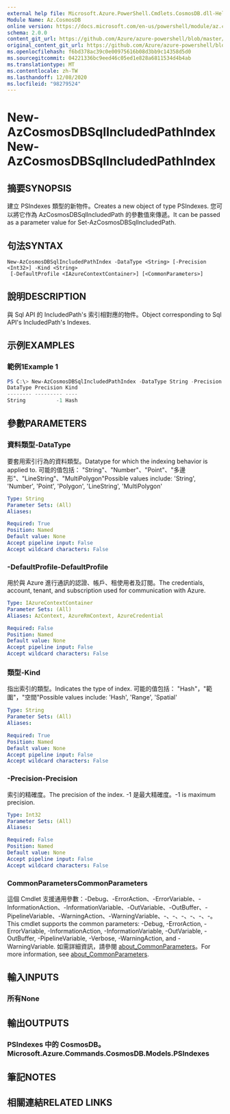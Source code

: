 ```yaml
---
external help file: Microsoft.Azure.PowerShell.Cmdlets.CosmosDB.dll-Help.xml
Module Name: Az.CosmosDB
online version: https://docs.microsoft.com/en-us/powershell/module/az.cosmosdb/new-azcosmosdbsqlincludedpathindex
schema: 2.0.0
content_git_url: https://github.com/Azure/azure-powershell/blob/master/src/CosmosDB/CosmosDB/help/New-AzCosmosDBSqlIncludedPathIndex.md
original_content_git_url: https://github.com/Azure/azure-powershell/blob/master/src/CosmosDB/CosmosDB/help/New-AzCosmosDBSqlIncludedPathIndex.md
ms.openlocfilehash: f6bd378ac39c0e00975616b08d3bb9c14358d5d0
ms.sourcegitcommit: 04221336bc9eed46c05ed1e828a6811534d4b4ab
ms.translationtype: MT
ms.contentlocale: zh-TW
ms.lasthandoff: 12/08/2020
ms.locfileid: "98279524"
---
```

# <span data-ttu-id="e753b-101">New-AzCosmosDBSqlIncludedPathIndex</span><span class="sxs-lookup"><span data-stu-id="e753b-101">New-AzCosmosDBSqlIncludedPathIndex</span></span>

## <span data-ttu-id="e753b-102">摘要</span><span class="sxs-lookup"><span data-stu-id="e753b-102">SYNOPSIS</span></span>
<span data-ttu-id="e753b-103">建立 PSIndexes 類型的新物件。</span><span class="sxs-lookup"><span data-stu-id="e753b-103">Creates a new object of type PSIndexes.</span></span> <span data-ttu-id="e753b-104">您可以將它作為 AzCosmosDBSqlIncludedPath 的參數值來傳遞。</span><span class="sxs-lookup"><span data-stu-id="e753b-104">It can be passed as a parameter value for Set-AzCosmosDBSqlIncludedPath.</span></span>

## <span data-ttu-id="e753b-105">句法</span><span class="sxs-lookup"><span data-stu-id="e753b-105">SYNTAX</span></span>

```
New-AzCosmosDBSqlIncludedPathIndex -DataType <String> [-Precision <Int32>] -Kind <String>
 [-DefaultProfile <IAzureContextContainer>] [<CommonParameters>]
```

## <span data-ttu-id="e753b-106">說明</span><span class="sxs-lookup"><span data-stu-id="e753b-106">DESCRIPTION</span></span>
<span data-ttu-id="e753b-107">與 Sql API 的 IncludedPath's 索引相對應的物件。</span><span class="sxs-lookup"><span data-stu-id="e753b-107">Object corresponding to Sql API's IncludedPath's Indexes.</span></span>

## <span data-ttu-id="e753b-108">示例</span><span class="sxs-lookup"><span data-stu-id="e753b-108">EXAMPLES</span></span>

### <span data-ttu-id="e753b-109">範例1</span><span class="sxs-lookup"><span data-stu-id="e753b-109">Example 1</span></span>
```powershell
PS C:\> New-AzCosmosDBSqlIncludedPathIndex -DataType String -Precision -1 -Kind Hash
DataType Precision Kind
-------- --------- ----
String          -1 Hash
```

## <span data-ttu-id="e753b-110">參數</span><span class="sxs-lookup"><span data-stu-id="e753b-110">PARAMETERS</span></span>

### <span data-ttu-id="e753b-111">資料類型</span><span class="sxs-lookup"><span data-stu-id="e753b-111">-DataType</span></span>
<span data-ttu-id="e753b-112">要套用索引行為的資料類型。</span><span class="sxs-lookup"><span data-stu-id="e753b-112">Datatype for which the indexing behavior is applied to.</span></span>
<span data-ttu-id="e753b-113">可能的值包括： "String"、"Number"、"Point"、"多邊形"、"LineString"、"MultiPolygon"</span><span class="sxs-lookup"><span data-stu-id="e753b-113">Possible values include: 'String', 'Number', 'Point', 'Polygon', 'LineString', 'MultiPolygon'</span></span>

```yaml
Type: String
Parameter Sets: (All)
Aliases:

Required: True
Position: Named
Default value: None
Accept pipeline input: False
Accept wildcard characters: False
```

### <span data-ttu-id="e753b-114">-DefaultProfile</span><span class="sxs-lookup"><span data-stu-id="e753b-114">-DefaultProfile</span></span>
<span data-ttu-id="e753b-115">用於與 Azure 進行通訊的認證、帳戶、租使用者及訂閱。</span><span class="sxs-lookup"><span data-stu-id="e753b-115">The credentials, account, tenant, and subscription used for communication with Azure.</span></span>

```yaml
Type: IAzureContextContainer
Parameter Sets: (All)
Aliases: AzContext, AzureRmContext, AzureCredential

Required: False
Position: Named
Default value: None
Accept pipeline input: False
Accept wildcard characters: False
```

### <span data-ttu-id="e753b-116">類型</span><span class="sxs-lookup"><span data-stu-id="e753b-116">-Kind</span></span>
<span data-ttu-id="e753b-117">指出索引的類型。</span><span class="sxs-lookup"><span data-stu-id="e753b-117">Indicates the type of index.</span></span>
<span data-ttu-id="e753b-118">可能的值包括： "Hash"，"範圍"，"空間"</span><span class="sxs-lookup"><span data-stu-id="e753b-118">Possible values include: 'Hash', 'Range', 'Spatial'</span></span>

```yaml
Type: String
Parameter Sets: (All)
Aliases:

Required: True
Position: Named
Default value: None
Accept pipeline input: False
Accept wildcard characters: False
```

### <span data-ttu-id="e753b-119">-Precision</span><span class="sxs-lookup"><span data-stu-id="e753b-119">-Precision</span></span>
<span data-ttu-id="e753b-120">索引的精確度。</span><span class="sxs-lookup"><span data-stu-id="e753b-120">The precision of the index.</span></span>
<span data-ttu-id="e753b-121">-1 是最大精確度。</span><span class="sxs-lookup"><span data-stu-id="e753b-121">-1 is maximum precision.</span></span>

```yaml
Type: Int32
Parameter Sets: (All)
Aliases:

Required: False
Position: Named
Default value: None
Accept pipeline input: False
Accept wildcard characters: False
```

### <span data-ttu-id="e753b-122">CommonParameters</span><span class="sxs-lookup"><span data-stu-id="e753b-122">CommonParameters</span></span>
<span data-ttu-id="e753b-123">這個 Cmdlet 支援通用參數：-Debug、-ErrorAction、-ErrorVariable、-InformationAction、-InformationVariable、-OutVariable、-OutBuffer、-PipelineVariable、-WarningAction、-WarningVariable、-、-、-、-、-、-。</span><span class="sxs-lookup"><span data-stu-id="e753b-123">This cmdlet supports the common parameters: -Debug, -ErrorAction, -ErrorVariable, -InformationAction, -InformationVariable, -OutVariable, -OutBuffer, -PipelineVariable, -Verbose, -WarningAction, and -WarningVariable.</span></span> <span data-ttu-id="e753b-124">如需詳細資訊，請參閱 [about_CommonParameters](http://go.microsoft.com/fwlink/?LinkID=113216)。</span><span class="sxs-lookup"><span data-stu-id="e753b-124">For more information, see [about_CommonParameters](http://go.microsoft.com/fwlink/?LinkID=113216).</span></span>

## <span data-ttu-id="e753b-125">輸入</span><span class="sxs-lookup"><span data-stu-id="e753b-125">INPUTS</span></span>

### <span data-ttu-id="e753b-126">所有</span><span class="sxs-lookup"><span data-stu-id="e753b-126">None</span></span>

## <span data-ttu-id="e753b-127">輸出</span><span class="sxs-lookup"><span data-stu-id="e753b-127">OUTPUTS</span></span>

### <span data-ttu-id="e753b-128">PSIndexes 中的 CosmosDB。</span><span class="sxs-lookup"><span data-stu-id="e753b-128">Microsoft.Azure.Commands.CosmosDB.Models.PSIndexes</span></span>

## <span data-ttu-id="e753b-129">筆記</span><span class="sxs-lookup"><span data-stu-id="e753b-129">NOTES</span></span>

## <span data-ttu-id="e753b-130">相關連結</span><span class="sxs-lookup"><span data-stu-id="e753b-130">RELATED LINKS</span></span>
